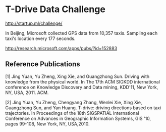 # T-Drive Data Challenge 

http://startup.ml/challenge/

In Beijing, Microsoft collected GPS data from 10,357 taxis. 
Sampling each taxi's location every 177 seconds. 


http://research.microsoft.com/apps/pubs/?id=152883


## Reference Publications

[1] Jing Yuan, Yu Zheng, Xing Xie, and Guangzhong Sun. Driving with knowledge
from the physical world. In The 17th ACM SIGKDD international conference on
Knowledge Discovery and Data mining, KDD'11, New York, NY, USA, 2011. ACM.

[2] Jing Yuan, Yu Zheng, Chengyang Zhang, Wenlei Xie, Xing Xie, Guangzhong Sun, and Yan Huang. T-drive: driving directions based on taxi trajectories. In
Proceedings of the 18th SIGSPATIAL International Conference on Advances in
Geographic Information Systems, GIS '10, pages 99-108, New York, NY, USA,2010.



